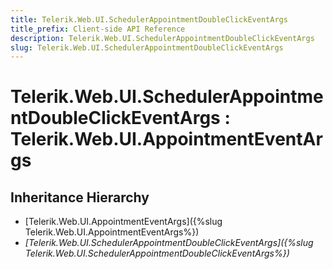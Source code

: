 ```yaml
---
title: Telerik.Web.UI.SchedulerAppointmentDoubleClickEventArgs
title_prefix: Client-side API Reference
description: Telerik.Web.UI.SchedulerAppointmentDoubleClickEventArgs
slug: Telerik.Web.UI.SchedulerAppointmentDoubleClickEventArgs
---
```


# Telerik.Web.UI.SchedulerAppointmentDoubleClickEventArgs : Telerik.Web.UI.AppointmentEventArgs

## Inheritance Hierarchy

* [Telerik.Web.UI.AppointmentEventArgs]({%slug Telerik.Web.UI.AppointmentEventArgs%})
* *[Telerik.Web.UI.SchedulerAppointmentDoubleClickEventArgs]({%slug Telerik.Web.UI.SchedulerAppointmentDoubleClickEventArgs%})*

